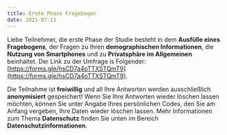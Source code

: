 ```yaml
---
title: Erste Phase Fragebogen
date: 2021-07-11
---
```

Liebe Teilnehmer, die erste Phase der Studie besteht in dem **Ausfülle eines Fragebogens**, der Fragen zu Ihren **demographischen Informationen**, die **Nutzung von Smartphones** und zu **Privatsphäre im Allgemeinen** beinhaltet. Der Link zu der Umfrage is Folgender: [https://forms.gle/hsCD7a4oTTXSTQmT9](https://forms.gle/hsCD7a4oTTXSTQmT9). 

Die Teilnahme ist **freiwillig** und all Ihre Antworten werden ausschließlich **anonymisiert** gespeichert! Wenn Sie Ihre Antworten wieder löschen lassen möchten, können Sie unter Angabe Ihres persönlichen Codes, den Sie am Anfang vergeben, Ihre Daten wieder löschen lassen. Mehr Informationen zum Thema **Datenschutz** finden Sie unten im Bereich **Datenschutzinformationen**. 

<!--more-->


